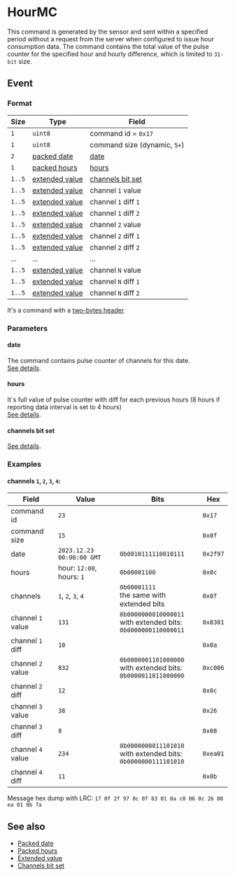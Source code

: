 # HourMC

This command is generated by the sensor and sent within a specified period without a request from the server when configured to issue hour consumption data.
The command contains the total value of the pulse counter for the specified hour and hourly difference, which is limited to `31-bit` size.


## Event

### Format

| Size   | Type                                            | Field                                               |
| ------ | ----------------------------------------------- | --------------------------------------------------- |
| `1`    | `uint8`                                         | command id = `0x17`                                 |
| `1`    | `uint8`                                         | command size (dynamic, `5+`)                        |
| `2`    | [packed date](../../types.md#packed-date)       | [date](#date)                                       |
| `1`    | [packed hours](../../types.md#packed-hours)     | [hours](#hours)                                     |
| `1..5` | [extended value](../../types.md#extended-value) | [channels bit set](../../types.md#channels-bit-set) |
| `1..5` | [extended value](../../types.md#extended-value) | channel `1` value                                   |
| `1..5` | [extended value](../../types.md#extended-value) | channel `1` diff `1`                                |
| `1..5` | [extended value](../../types.md#extended-value) | channel `1` diff `2`                                |
| `1..5` | [extended value](../../types.md#extended-value) | channel `2` value                                   |
| `1..5` | [extended value](../../types.md#extended-value) | channel `2` diff `1`                                |
| `1..5` | [extended value](../../types.md#extended-value) | channel `2` diff `2`                                |
| ...    | ...                                             | ...                                                 |
| `1..5` | [extended value](../../types.md#extended-value) | channel `N` value                                   |
| `1..5` | [extended value](../../types.md#extended-value) | channel `N` diff `1`                                |
| `1..5` | [extended value](../../types.md#extended-value) | channel `N` diff `2`                                |

It's a command with a [two-bytes header](../../message.md#command-with-a-two-bytes-header).

### Parameters

#### **date**

The command contains pulse counter of channels for this date.
<br/>
[See details](../../types.md#packed-date).

#### **hours**

It`s full value of pulse counter with diff for each previous hours (8 hours if reporting data interval is set to 4 hours)
<br/>
[See details](../../types.md#packed-hours).

#### **channels bit set**

[See details](../../types.md#channels-bit-set).

### Examples

#### channels `1`, `2`, `3`, `4`:

| Field             | Value                     | Bits                                                                      | Hex      |
| ----------------- | ------------------------- | ------------------------------------------------------------------------- | -------- |
| command id        | `23`                      |                                                                           | `0x17`   |
| command size      | `15`                      |                                                                           | `0x0f`   |
| date              | `2023.12.23 00:00:00 GMT` | `0b0010111110010111`                                                      | `0x2f97` |
| hours             | hour: `12:00`, hours: `1` | `0b00001100`                                                              | `0x0c`   |
| channels          | `1`, `2`, `3`, `4`        | `0b00001111` <br/> the same with extended bits                            | `0x0f`   |
| channel `1` value | `131`                     | `0b0000000010000011` <br/> with extended bits: <br/> `0b0000000110000011` | `0x8301` |
| channel `1` diff  | `10`                      |                                                                           | `0x0a`   |
| channel `2` value | `832`                     | `0b0000001101000000` <br/> with extended bits: <br/> `0b0000011011000000` | `0xc006` |
| channel `2` diff  | `12`                      |                                                                           | `0x0c`   |
| channel `3` value | `38`                      |                                                                           | `0x26`   |
| channel `3` diff  | `8`                       |                                                                           | `0x08`   |
| channel `4` value | `234`                     | `0b0000000011101010` <br/> with extended bits: <br/> `0b0000000111101010` | `0xea01` |
| channel `4` diff  | `11`                      |                                                                           | `0x0b`   |

Message hex dump with LRC: `17 0f 2f 97 0c 0f 83 01 0a c0 06 0c 26 08 ea 01 0b 7a`


## See also

* [Packed date](../../types.md#packed-date)
* [Packed hours](../../types.md#packed-hours)
* [Extended value](../../types.md#extended-value)
* [Channels bit set](../../types.md#channels-bit-set)
